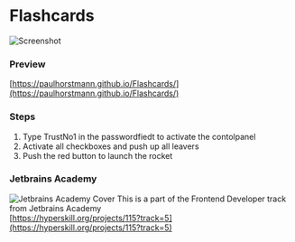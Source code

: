 # Flashcards
![Screenshot](https://github.com/paulhorstmann/Flashcards/blob/master/screenshot.png?raw=true)
### Preview
[https://paulhorstmann.github.io/Flashcards/](https://paulhorstmann.github.io/Flashcards/)

### Steps
1. Type TrustNo1 in the passwordfiedt to activate the contolpanel
2. Activate all checkboxes and push up all leavers
3. Push the red button to launch the rocket

### Jetbrains Academy
![Jetbrains Academy Cover](https://hyperskill.org/projects/115/cover.png)
This is a part of the Frontend Developer track from Jetbrains Academy <br>
[https://hyperskill.org/projects/115?track=5](https://hyperskill.org/projects/115?track=5)
